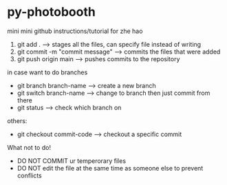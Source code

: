 # py-photobooth

mini mini github instructions/tutorial for zhe hao

1. git add . --> stages all the files, can specify file instead of writing
2. git commit -m "commit message" --> commits the files that were added
3. git push origin main --> pushes commits to the repository

in case want to do branches

- git branch branch-name --> create a new branch
- git switch branch-name --> change to branch then just commit from there
- git status --> check which branch on

others:

- git checkout commit-code --> checkout a specific commit

What not to do!

- DO NOT COMMIT ur temperorary files
- DO NOT edit the file at the same time as someone else to prevent conflicts
